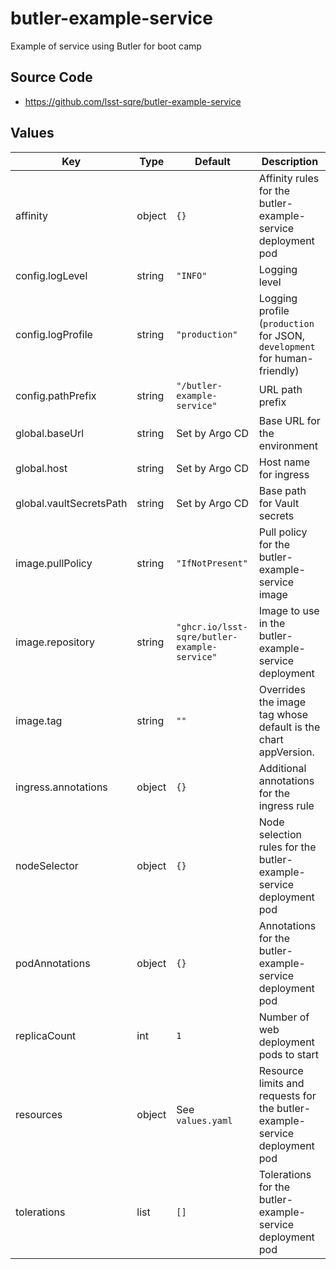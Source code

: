 # butler-example-service

Example of service using Butler for boot camp

## Source Code

* <https://github.com/lsst-sqre/butler-example-service>

## Values

| Key | Type | Default | Description |
|-----|------|---------|-------------|
| affinity | object | `{}` | Affinity rules for the butler-example-service deployment pod |
| config.logLevel | string | `"INFO"` | Logging level |
| config.logProfile | string | `"production"` | Logging profile (`production` for JSON, `development` for human-friendly) |
| config.pathPrefix | string | `"/butler-example-service"` | URL path prefix |
| global.baseUrl | string | Set by Argo CD | Base URL for the environment |
| global.host | string | Set by Argo CD | Host name for ingress |
| global.vaultSecretsPath | string | Set by Argo CD | Base path for Vault secrets |
| image.pullPolicy | string | `"IfNotPresent"` | Pull policy for the butler-example-service image |
| image.repository | string | `"ghcr.io/lsst-sqre/butler-example-service"` | Image to use in the butler-example-service deployment |
| image.tag | string | `""` | Overrides the image tag whose default is the chart appVersion. |
| ingress.annotations | object | `{}` | Additional annotations for the ingress rule |
| nodeSelector | object | `{}` | Node selection rules for the butler-example-service deployment pod |
| podAnnotations | object | `{}` | Annotations for the butler-example-service deployment pod |
| replicaCount | int | `1` | Number of web deployment pods to start |
| resources | object | See `values.yaml` | Resource limits and requests for the butler-example-service deployment pod |
| tolerations | list | `[]` | Tolerations for the butler-example-service deployment pod |
